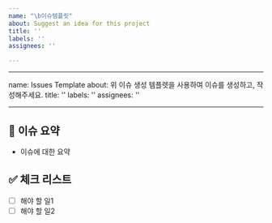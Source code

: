 ```yaml
---
name: "\b이슈템플릿"
about: Suggest an idea for this project
title: ''
labels: ''
assignees: ''

---
```


---
name: Issues Template
about: 위 이슈 생성 템플렛을 사용하여 이슈를 생성하고, 작성해주세요.
title: ''
labels: ''
assignees: ''

---

## 📝 이슈 요약
<!-- 이유에 대하여 설명해주세요. -->
<!-- 아래 "이슈에 대한 요약" 은 지우고 작성해주세요.  -->
- 이슈에 대한 요약

## ✅ 체크 리스트
<!-- 해야 할 일을 적어주세요. -->
- [ ] 해야 할 일1
- [ ] 해야 할 일2
